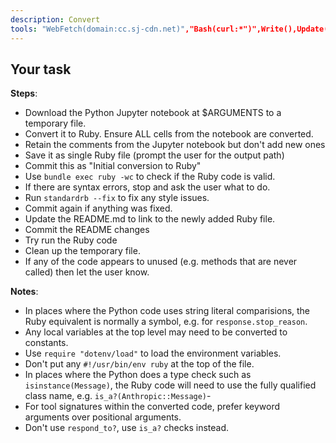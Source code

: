 ```yaml
---
description: Convert
tools: "WebFetch(domain:cc.sj-cdn.net)","Bash(curl:*")",Write(),Update()
---
```


## Your task

**Steps**:
- Download the Python Jupyter notebook at $ARGUMENTS to a temporary file.
- Convert it to Ruby. Ensure ALL cells from the notebook are converted.
- Retain the comments from the Jupyter notebook but don't add new ones
- Save it as single Ruby file (prompt the user for the output path)
- Commit this as "Initial conversion to Ruby"
- Use `bundle exec ruby -wc` to check if the Ruby code is valid.
- If there are syntax errors, stop and ask the user what to do.
- Run `standardrb --fix` to fix any style issues.
- Commit again if anything was fixed.
- Update the README.md to link to the newly added Ruby file.
- Commit the README changes
- Try run the Ruby code
- Clean up the temporary file.
- If any of the code appears to unused (e.g. methods that are never called) then let the user know.

**Notes**:
- In places where the Python code uses string literal comparisions, the Ruby equivalent is normally a symbol, e.g. for `response.stop_reason`.
- Any local variables at the top level may need to be converted to constants.
- Use `require "dotenv/load"` to load the environment variables.
- Don't put any `#!/usr/bin/env ruby` at the top of the file.
- In places where the Python does a type check such as `isinstance(Message)`, the Ruby code will need to use the fully qualified class name, e.g. `is_a?(Anthropic::Message)`-
- For tool signatures within the converted code, prefer keyword arguments over positional arguments.
- Don't use `respond_to?`, use `is_a?` checks instead.
